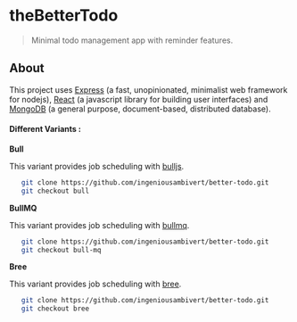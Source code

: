 # theBetterTodo

> Minimal todo management app with reminder features.

## About

This project uses [Express](https://expressjs.com/) (a fast, unopinionated, minimalist web framework for nodejs), [React](https://reactjs.org) (a javascript library for building user interfaces) and [MongoDB](https://www.mongodb.com/) (a general purpose, document-based, distributed database). 



#### Different Variants : 


 **Bull** 

 This variant provides job scheduling with [bulljs](https://optimalbits.github.io/bull/).
 ```bash
    git clone https://github.com/ingeniousambivert/better-todo.git
    git checkout bull
  ```

 **BullMQ**

 This variant provides job scheduling with [bullmq](https://docs.bullmq.io/).
 ```bash
    git clone https://github.com/ingeniousambivert/better-todo.git
    git checkout bull-mq
  ```

 **Bree**

This variant provides job scheduling with [bree](https://jobscheduler.net/#/).
 ```bash
    git clone https://github.com/ingeniousambivert/better-todo.git
    git checkout bree
  ```
